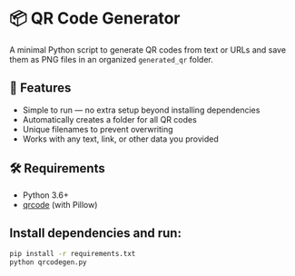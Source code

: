 # 📦 QR Code Generator

A minimal Python script to generate QR codes from text or URLs and save them as PNG files in an organized `generated_qr` folder.

## 🚀 Features
- Simple to run — no extra setup beyond installing dependencies
- Automatically creates a folder for all QR codes
- Unique filenames to prevent overwriting
- Works with any text, link, or other data you provided

## 🛠 Requirements
- Python 3.6+
- [qrcode](https://pypi.org/project/qrcode/) (with Pillow)

## Install dependencies and run:
```bash
pip install -r requirements.txt 
python qrcodegen.py
